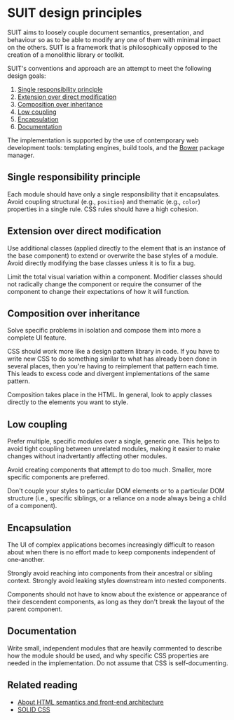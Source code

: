 # SUIT design principles

SUIT aims to loosely couple document semantics, presentation, and behaviour so
as to be able to modify any one of them with minimal impact on the others. SUIT
is a framework that is philosophically opposed to the creation of a monolithic
library or toolkit.

SUIT's conventions and approach are an attempt to meet the following design goals:

1. [Single responsibility principle](#single-responsibility-principle)
2. [Extension over direct modification](#extension)
3. [Composition over inheritance](#composition)
4. [Low coupling](#low-coupling)
5. [Encapsulation](#encapsulation)
6. [Documentation](#documentation)

The implementation is supported by the use of contemporary web development
tools: templating engines, build tools, and the [Bower](http://bower.io/)
package manager.


<a name="single-responsibility-principle"></a>
## Single responsibility principle

Each module should have only a single responsibility that it encapsulates.
Avoid coupling structural (e.g., `position`) and thematic (e.g., `color`)
properties in a single rule. CSS rules should have a high cohesion.


<a name="extension"></a>
## Extension over direct modification

Use additional classes (applied directly to the element that is an instance of
the base component) to extend or overwrite the base styles of a module. Avoid
directly modifying the base classes unless it is to fix a bug.

Limit the total visual variation within a component. Modifier classes should
not radically change the component or require the consumer of the component to
change their expectations of how it will function.


<a name="composition"></a>
## Composition over inheritance

Solve specific problems in isolation and compose them into more a complete UI
feature.

CSS should work more like a design pattern library in code. If you have to
write new CSS to do something similar to what has already been done in several
places, then you're having to reimplement that pattern each time. This leads to
excess code and divergent implementations of the same pattern.

Composition takes place in the HTML. In general, look to apply classes directly
to the elements you want to style.


<a name="coupling"></a>
## Low coupling

Prefer multiple, specific modules over a single, generic one. This helps to
avoid tight coupling between unrelated modules, making it easier to make
changes without inadvertantly affecting other modules.

Avoid creating components that attempt to do too much. Smaller, more specific
components are preferred.

Don't couple your styles to particular DOM elements or to a particular DOM
structure (i.e., specific siblings, or a reliance on a node always being a
child of a component).


<a name="encapsulation"></a>
## Encapsulation

The UI of complex applications becomes increasingly difficult to reason about
when there is no effort made to keep components independent of one-another.

Strongly avoid reaching into components from their ancestral or sibling
context. Strongly avoid leaking styles downstream into nested components.

Components should not have to know about the existence or appearance of their
descendent components, as long as they don't break the layout of the parent
component.


<a name="documentation"></a>
## Documentation

Write small, independent modules that are heavily commented to describe how the
module should be used, and why specific CSS properties are needed in the
implementation. Do not assume that CSS is self-documenting.


## Related reading

* [About HTML semantics and front-end architecture](http://nicolasgallagher.com/about-html-semantics-front-end-architecture/)
* [SOLID CSS](http://blog.millermedeiros.com/solid-css/)
